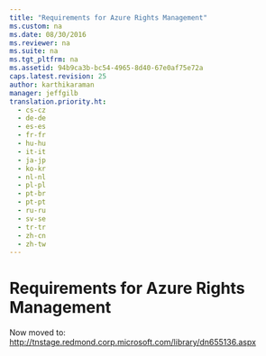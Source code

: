 ```yaml
---
title: "Requirements for Azure Rights Management"
ms.custom: na
ms.date: 08/30/2016
ms.reviewer: na
ms.suite: na
ms.tgt_pltfrm: na
ms.assetid: 94b9ca3b-bc54-4965-8d40-67e0af75e72a
caps.latest.revision: 25
author: karthikaraman
manager: jeffgilb
translation.priority.ht: 
  - cs-cz
  - de-de
  - es-es
  - fr-fr
  - hu-hu
  - it-it
  - ja-jp
  - ko-kr
  - nl-nl
  - pl-pl
  - pt-br
  - pt-pt
  - ru-ru
  - sv-se
  - tr-tr
  - zh-cn
  - zh-tw
---
```

# Requirements for Azure Rights Management
Now moved to: http://tnstage.redmond.corp.microsoft.com/library/dn655136.aspx


